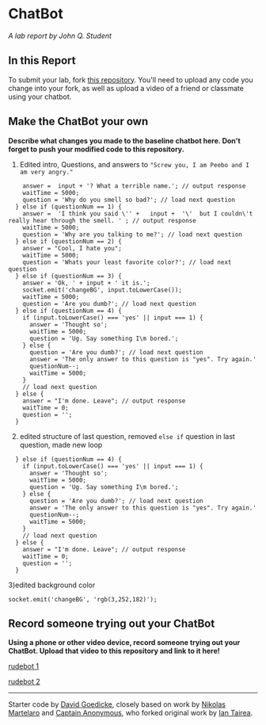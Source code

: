 # ChatBot

*A lab report by John Q. Student*

## In this Report

To submit your lab, fork [this repository](https://github.com/FAR-Lab/IDD-Fa18-Lab6). You'll need to upload any code you change into your fork, as well as upload a video of a friend or classmate using your chatbot.

## Make the ChatBot your own

**Describe what changes you made to the baseline chatbot here. Don't forget to push your modified code to this repository.**

1) Edited intro, Questions, and answers to `"Screw you, I am Peebo and I am very angry."`

```   if (questionNum == 0) {
    answer =  input + '? What a terrible name.'; // output response
    waitTime = 5000;
    question = 'Why do you smell so bad?'; // load next question
  } else if (questionNum == 1) {
    answer =  'I think you said \'' +   input +  '\'  but I couldn\'t really hear through the smell. ' ; // output response
    waitTime = 5000;
    question = 'Why are you talking to me?'; // load next question
  } else if (questionNum == 2) {
    answer = "Cool, I hate you";
    waitTime = 5000;
    question = 'Whats your least favorite color?'; // load next question
  } else if (questionNum == 3) {
    answer = 'Ok, ' + input + ' it is.';
    socket.emit('changeBG', input.toLowerCase());
    waitTime = 5000;
    question = 'Are you dumb?'; // load next question
  } else if (questionNum == 4) {
    if (input.toLowerCase() === 'yes' || input === 1) {
      answer = 'Thought so';
      waitTime = 5000;
      question = 'Ug. Say something I\m bored.';
    } else {
      question = 'Are you dumb?'; // load next question
      answer = 'The only answer to this question is "yes". Try again.'
      questionNum--;
      waitTime = 5000;
    }
    // load next question
  } else {
    answer = "I'm done. Leave"; // output response
    waitTime = 0;
    question = '';
  }
```

2) edited structure of last question, removed `else if` question in last question, made new loop

```    question = 'Are you dumb?'; // load next question
  } else if (questionNum == 4) {
    if (input.toLowerCase() === 'yes' || input === 1) {
      answer = 'Thought so';
      waitTime = 5000;
      question = 'Ug. Say something I\m bored.';
    } else {
      question = 'Are you dumb?'; // load next question
      answer = 'The only answer to this question is "yes". Try again.'
      questionNum--;
      waitTime = 5000;
    }
    // load next question
  } else {
    answer = "I'm done. Leave"; // output response
    waitTime = 0;
    question = '';
  }
```

3)edited background color

`socket.emit('changeBG', 'rgb(3,252,182)');`
    

## Record someone trying out your ChatBot

**Using a phone or other video device, record someone trying out your ChatBot. Upload that video to this repository and link to it here!**

[rudebot 1](https://www.youtube.com/watch?v=B1xykaWYd9I)


[rudebot 2](https://youtu.be/kl-yT2LuuKU)

---
Starter code by [David Goedicke](mailto:da.goedicke@gmail.com), closely based on work by [Nikolas Martelaro](mailto:nmartelaro@gmail.com) and [Captain Anonymous](https://codepen.io/anon/pen/PEVYXz), who forked original work by [Ian Tairea](https://codepen.io/mrtairea/pen/yJapwv).
